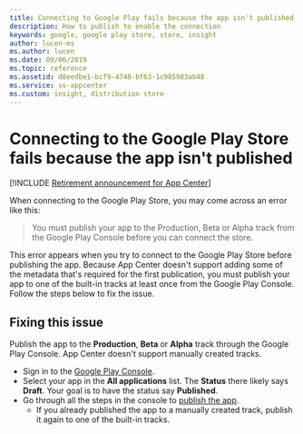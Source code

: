 ```yaml
---
title: Connecting to Google Play fails because the app isn't published yet
description: How to publish to enable the connection
keywords: google, google play store, store, insight
author: lucen-ms
ms.author: lucen
ms.date: 09/06/2019
ms.topic: reference
ms.assetid: d8eedbe1-bcf9-4748-bf63-1c985983ab48
ms.service: vs-appcenter
ms.custom: insight, distribution store
---
```


# Connecting to the Google Play Store fails because the app isn't published

[!INCLUDE [Retirement announcement for App Center](~/includes/retirement.md)]

When connecting to the Google Play Store, you may come across an error like this:

> You must publish your app to the Production, Beta or Alpha track from the Google Play Console before you can connect the store.

This error appears when you try to connect to the Google Play Store before publishing the app. Because App Center doesn't support adding some of the metadata that's required for the first publication, you must publish your app to one of the built-in tracks at least once from the Google Play Console. Follow the steps below to fix the issue.

## Fixing this issue
Publish the app to the **Production**, **Beta** or **Alpha** track through the Google Play Console. App Center doesn't support manually created tracks.

* Sign in to the [Google Play Console](https://play.google.com/apps/publish/).
* Select your app in the **All applications** list. The **Status** there likely says **Draft**. Your goal is to have the status say **Published**.
* Go through all the steps in the console to [publish the app](https://support.google.com/googleplay/android-developer/answer/6334282?hl=en&ref_topic=7072031).
  * If you already published the app to a manually created track, publish it again to one of the built-in tracks.

